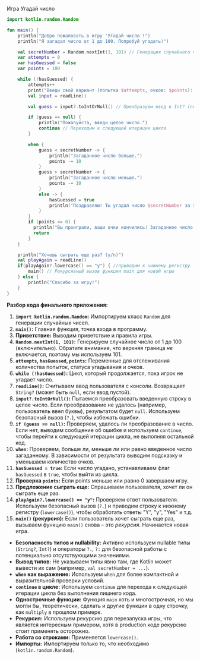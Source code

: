 Игра Угадай число

```kotlin
import kotlin.random.Random

fun main() {
    println("Добро пожаловать в игру 'Угадай число'!")
    println("Я загадал число от 1 до 100. Попробуй угадать!")

    val secretNumber = Random.nextInt(1, 101) // Генерация случайного числа
    var attempts = 0
    var hasGuessed = false
    var points = 100

    while (!hasGuessed) {
        attempts++
        print("Введи свой вариант (попытка $attempts, очков: $points): ")
        val input = readLine()

        val guess = input?.toIntOrNull() // Преобразуем ввод в Int? (null, если не число)

        if (guess == null) {
            println("Пожалуйста, введи целое число.")
            continue // Переходим к следующей итерации цикла
        }

        when {
            guess < secretNumber -> {
                println("Загаданное число больше.")
                points -= 10
            }
            guess > secretNumber -> {
                println("Загаданное число меньше.")
                points -= 10
            }
            else -> {
                hasGuessed = true
                println("Поздравляю! Ты угадал число $secretNumber за $attempts попыток и заработал $points очков!")
            }
        }
        if (points <= 0) {
          println("Вы проиграли, ваши очки кончились! Загаданное число $secretNumber")
          return
        }
    }

    println("Хочешь сыграть еще раз? (y/n)")
    val playAgain = readLine()
    if(playAgain?.lowercase() == "y") { //приводим к нижнему регистру
        main() // Рекурсивный вызов функции main для новой игры
    } else {
        println("Спасибо за игру!")
    }
}
```
**Разбор кода финального приложения:**

1.  **`import kotlin.random.Random`:** Импортируем класс `Random` для генерации случайных чисел.
2.  **`main()`:** Главная функция, точка входа в программу.
3.  **Приветствие:** Выводим приветствие и правила игры.
4.  **`Random.nextInt(1, 101)`:** Генерируем случайное число от 1 до 100 (включительно). Обратите внимание, что верхняя граница *не* включается, поэтому мы используем 101.
5.  **`attempts`, `hasGuessed`, `points`:** Переменные для отслеживания количества попыток, статуса угадывания и очков.
6.  **`while (!hasGuessed)`:** Цикл, который продолжается, пока игрок не угадает число.
7.  **`readLine()`:** Считываем ввод пользователя с консоли.  Возвращает `String?` (может быть `null`, если ввод пустой).
8.  **`input?.toIntOrNull()`:**  Пытаемся преобразовать введенную строку в целое число.  Если преобразование не удалось (например, пользователь ввел буквы), результатом будет `null`.  Используем безопасный вызов (`?.`), чтобы избежать ошибки.
9.  **`if (guess == null)`:** Проверяем, удалось ли преобразование в число.  Если нет, выводим сообщение об ошибке и используем `continue`, чтобы перейти к следующей итерации цикла, не выполняя остальной код.
10. **`when`:**  Проверяем, больше ли, меньше ли или равно введенное число загаданному.  В зависимости от результата выводим подсказку и уменьшаем количество очков.
11. **`hasGuessed = true`:**  Если число угадано, устанавливаем флаг `hasGuessed` в `true`, чтобы выйти из цикла.
12. **Проверка `points`:** Если points меньше или равно 0 завершаем игру.
13. **Предложение сыграть еще:** Спрашиваем пользователя, хочет ли он сыграть еще раз.
14. **`playAgain?.lowercase() == "y"`:**  Проверяем ответ пользователя.  Используем безопасный вызов (`?.`) и приводим строку к нижнему регистру (`lowercase()`), чтобы обработать ответы "Y", "y", "Yes" и т.д.
15. **`main()` (рекурсия):** Если пользователь хочет сыграть еще раз, вызываем функцию `main()` снова – это *рекурсия*.  Начинается новая игра.

*   **Безопасность типов и nullability:**  Активно используем nullable типы (`String?`, `Int?`) и операторы `?.`, `?:` для безопасной работы с потенциально отсутствующими значениями.
*   **Вывод типов:**  Не указываем типы явно там, где Kotlin может вывести их сам (например, `val secretNumber = ...`).
*   **`when` как выражение:**  Используем `when` для более компактной и выразительной проверки условий.
*   **`continue` в цикле:**  Используем `continue` для перехода к следующей итерации цикла без выполнения лишнего кода.
*   **Однострочные функции:** Функция `main` хоть и многострочная, но мы могли бы, теоретически, сделать и другие функции в одну строчку, как `multiply` в прошлом примере.
* **Рекурсия:** Используем рекурсию для перезапуска игры, что является интересным примером, хотя в production коде рекурсию стоит применять осторожно.
* **Работа со строками:** Применяется `lowercase()`.
* **Импорты:** Импортируем только то, что необходимо (`kotlin.random.Random`).
